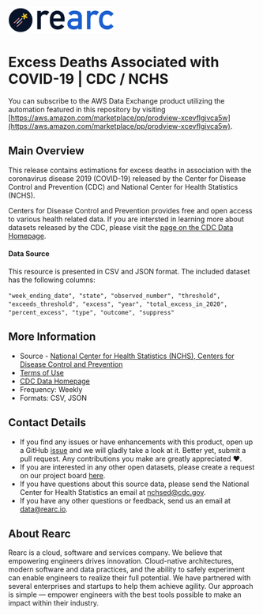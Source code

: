<a href="https://www.rearc.io/data/">
    <img src="./rearc_logo_rgb.png" alt="Rearc Logo" title="Rearc Logo" height="52" />
</a>

# Excess Deaths Associated with COVID-19 | CDC / NCHS

You can subscribe to the AWS Data Exchange product utilizing the automation featured in this repository by visiting [https://aws.amazon.com/marketplace/pp/prodview-xcevflgivca5w](https://aws.amazon.com/marketplace/pp/prodview-xcevflgivca5w). 

## Main Overview
This release contains estimations for excess deaths in association with the coronavirus disease 2019 (COVID-19) released by the Center for Disease Control and Prevention (CDC) and National Center for Health Statistics (NCHS).

Centers for Disease Control and Prevention provides free and open access to various health related data. If you are intersted in learning more about datasets released by the CDC, please visit the [page on the CDC Data Homepage](https://data.cdc.gov).

#### Data Source
This resource is presented in CSV and JSON format. The included dataset has the following columns:

`"week_ending_date", "state", "observed_number", "threshold", "exceeds_threshold", "excess", "year", "total_excess_in_2020", "percent_excess", "type", "outcome", "suppress"`

## More Information
- Source - [National Center for Health Statistics (NCHS), Centers for Disease Control and Prevention](https://data.cdc.gov/NCHS/Excess-Deaths-Associated-with-COVID-19/xkkf-xrst) 
- [Terms of Use](https://www.usa.gov/government-works)
- [CDC Data Homepage](https://data.cdc.gov/)
- Frequency: Weekly
- Formats: CSV, JSON

## Contact Details
- If you find any issues or have enhancements with this product, open up a GitHub [issue](https://github.com/rearc-data/excess-deaths-covid-19/issues) and we will gladly take a look at it. Better yet, submit a pull request. Any contributions you make are greatly appreciated :heart:.
- If you are interested in any other open datasets, please create a request on our project board [here](https://github.com/rearc-data/covid-datasets-aws-data-exchange/projects/1).
- If you have questions about this source data, please send the National Center for Health Statistics an email at nchsed@cdc.gov.
- If you have any other questions or feedback, send us an email at data@rearc.io.

## About Rearc
Rearc is a cloud, software and services company. We believe that empowering engineers drives innovation. Cloud-native architectures, modern software and data practices, and the ability to safely experiment can enable engineers to realize their full potential. We have partnered with several enterprises and startups to help them achieve agility. Our approach is simple — empower engineers with the best tools possible to make an impact within their industry.
